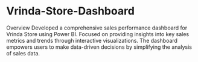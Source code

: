 # Vrinda-Store-Dashboard
Overview Developed a comprehensive sales performance dashboard for Vrinda Store using Power BI. Focused on providing insights into key sales metrics and trends through interactive visualizations. The dashboard empowers users to make data-driven decisions by simplifying the analysis of sales data.
